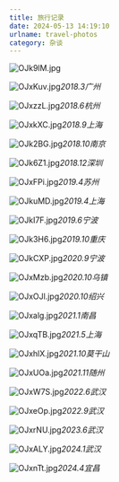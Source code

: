 ```yaml
---
title: 旅行记录
date: 2024-05-13 14:19:10
urlname: travel-photos
category: 杂谈
---
```


![OJk9lM.jpg](https://ooo.0x0.ooo/2024/05/13/OJk9lM.jpg)

<!-- more -->

![OJxKuv.jpg](https://ooo.0x0.ooo/2024/05/13/OJxKuv.jpg)_2018.3广州_

![OJxzzL.jpg](https://ooo.0x0.ooo/2024/05/13/OJxzzL.jpg)_2018.6杭州_

![OJxkXC.jpg](https://ooo.0x0.ooo/2024/05/13/OJxkXC.jpg)_2018.9上海_

![OJk2BG.jpg](https://ooo.0x0.ooo/2024/05/13/OJk2BG.jpg)_2018.10南京_

![OJk6Z1.jpg](https://ooo.0x0.ooo/2024/05/13/OJk6Z1.jpg)_2018.12深圳_

![OJxFPi.jpg](https://ooo.0x0.ooo/2024/05/13/OJxFPi.jpg)_2019.4苏州_

![OJkuMD.jpg](https://ooo.0x0.ooo/2024/05/13/OJkuMD.jpg)_2019.4上海_

![OJkI7F.jpg](https://ooo.0x0.ooo/2024/05/13/OJkI7F.jpg)_2019.6宁波_

![OJk3H6.jpg](https://ooo.0x0.ooo/2024/05/13/OJk3H6.jpg)_2019.10重庆_

![OJkCXP.jpg](https://ooo.0x0.ooo/2024/05/13/OJkCXP.jpg)_2020.9宁波_

![OJxMzb.jpg](https://ooo.0x0.ooo/2024/05/13/OJxMzb.jpg)_2020.10乌镇_

![OJxOJl.jpg](https://ooo.0x0.ooo/2024/05/13/OJxOJl.jpg)_2020.10绍兴_

![OJxalg.jpg](https://ooo.0x0.ooo/2024/05/13/OJxalg.jpg)_2021.1南昌_

![OJxqTB.jpg](https://ooo.0x0.ooo/2024/05/13/OJxqTB.jpg)_2021.5上海_

![OJxhlX.jpg](https://ooo.0x0.ooo/2024/05/13/OJxhlX.jpg)_2021.10莫干山_

![OJxUOa.jpg](https://ooo.0x0.ooo/2024/05/13/OJxUOa.jpg)_2021.11随州_

![OJxW7S.jpg](https://ooo.0x0.ooo/2024/05/13/OJxW7S.jpg)_2022.6武汉_

![OJxeOp.jpg](https://ooo.0x0.ooo/2024/05/13/OJxeOp.jpg)_2022.9武汉_

![OJxrNU.jpg](https://ooo.0x0.ooo/2024/05/13/OJxrNU.jpg)_2023.6武汉_

![OJxALY.jpg](https://ooo.0x0.ooo/2024/05/13/OJxALY.jpg)_2024.1武汉_

![OJxnTt.jpg](https://ooo.0x0.ooo/2024/05/13/OJxnTt.jpg)_2024.4宜昌_
